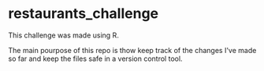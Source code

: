 # restaurants_challenge
This challenge was made using R.

The main pourpose of this repo is thow keep track of the changes I've made so far and keep the files safe in a version control tool.
